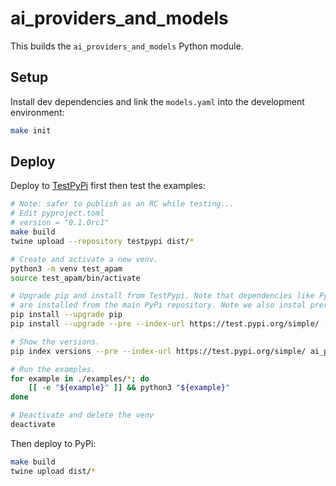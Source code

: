 # ai_providers_and_models

This builds the `ai_providers_and_models` Python module.

## Setup

Install dev dependencies and link the `models.yaml` into the development environment:

```bash
make init
```

## Deploy

Deploy to [TestPyPi](https://test.pypi.org) first then test the examples:

```bash
# Note: safer to publish as an RC while testing...
# Edit pyproject.toml
# version = "0.1.0rc1"
make build
twine upload --repository testpypi dist/*
```

```bash
# Create and activate a new venv.
python3 -m venv test_apam
source test_apam/bin/activate

# Upgrade pip and install from TestPypi. Note that dependencies like PyYAML
# are installed from the main PyPi repository. Note we also instal prerelease.
pip install --upgrade pip
pip install --upgrade --pre --index-url https://test.pypi.org/simple/ --extra-index-url https://pypi.org/simple  ai_providers_and_models

# Show the versions.
pip index versions --pre --index-url https://test.pypi.org/simple/ ai_providers_and_models

# Run the examples.
for example in ./examples/*; do
    [[ -e "${example}" ]] && python3 "${example}"
done

# Deactivate and delete the venv
deactivate
```

Then deploy to PyPi:

```bash
make build
twine upload dist/*
